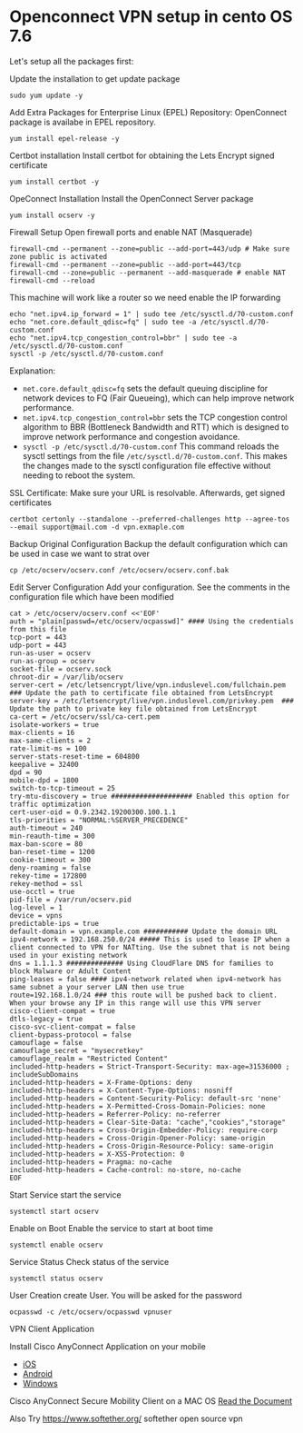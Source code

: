 # Openconnect VPN setup in cento OS 7.6

Let's setup all the packages first: 

Update the installation to get update package
```
sudo yum update -y
```
Add Extra Packages for Enterprise Linux (EPEL) Repository:
OpenConnect package is availabe in EPEL repository.

```
yum install epel-release -y
```

Certbot installation
Install certbot for obtaining the Lets Encrypt signed certificate
```
yum install certbot -y
```
OpeConnect Installation
Install the OpenConnect Server package
```
yum install ocserv -y
```

Firewall Setup
Open firewall ports and enable NAT (Masquerade)
```
firewall-cmd --permanent --zone=public --add-port=443/udp # Make sure zone public is activated
firewall-cmd --permanent --zone=public --add-port=443/tcp
firewall-cmd --zone=public --permanent --add-masquerade # enable NAT
firewall-cmd --reload
```
This machine will work like a router so we need enable the IP forwarding
```
echo "net.ipv4.ip_forward = 1" | sudo tee /etc/sysctl.d/70-custom.conf
echo "net.core.default_qdisc=fq" | sudo tee -a /etc/sysctl.d/70-custom.conf
echo "net.ipv4.tcp_congestion_control=bbr" | sudo tee -a /etc/sysctl.d/70-custom.conf
sysctl -p /etc/sysctl.d/70-custom.conf
```
Explanation:
- `net.core.default_qdisc=fq`  sets the default queuing discipline for network devices to FQ (Fair Queueing), which can help improve network performance.
- `net.ipv4.tcp_congestion_control=bbr` sets the TCP congestion control algorithm to BBR (Bottleneck Bandwidth and RTT) which is designed to improve network performance and congestion avoidance.
- `sysctl -p /etc/sysctl.d/70-custom.conf`  This command reloads the sysctl settings from the file `/etc/sysctl.d/70-custom.conf`. This makes the changes made to the sysctl configuration file effective without needing to reboot the system.

SSL Certificate:
Make sure your URL is resolvable. Afterwards, get signed certificates
```
certbot certonly --standalone --preferred-challenges http --agree-tos --email support@mail.com -d vpn.exmaple.com
```

Backup Original Configuration
Backup the default configuration which can be used in case we want to strat over
```
cp /etc/ocserv/ocserv.conf /etc/ocserv/ocserv.conf.bak
```
Edit Server Configuration
Add your configuration. See the comments in the configuration file which have been modified
```
cat > /etc/ocserv/ocserv.conf <<'EOF'
auth = "plain[passwd=/etc/ocserv/ocpasswd]" #### Using the credentials from this file
tcp-port = 443
udp-port = 443
run-as-user = ocserv
run-as-group = ocserv
socket-file = ocserv.sock
chroot-dir = /var/lib/ocserv
server-cert = /etc/letsencrypt/live/vpn.induslevel.com/fullchain.pem ### Update the path to certificate file obtained from LetsEncrypt
server-key = /etc/letsencrypt/live/vpn.induslevel.com/privkey.pem  ### Update the path to private key file obtained from LetsEncrypt
ca-cert = /etc/ocserv/ssl/ca-cert.pem
isolate-workers = true
max-clients = 16
max-same-clients = 2
rate-limit-ms = 100
server-stats-reset-time = 604800
keepalive = 32400
dpd = 90
mobile-dpd = 1800
switch-to-tcp-timeout = 25
try-mtu-discovery = true #################### Enabled this option for traffic optimization
cert-user-oid = 0.9.2342.19200300.100.1.1
tls-priorities = "NORMAL:%SERVER_PRECEDENCE"
auth-timeout = 240
min-reauth-time = 300
max-ban-score = 80
ban-reset-time = 1200
cookie-timeout = 300
deny-roaming = false
rekey-time = 172800
rekey-method = ssl
use-occtl = true
pid-file = /var/run/ocserv.pid
log-level = 1
device = vpns
predictable-ips = true
default-domain = vpn.example.com ########### Update the domain URL
ipv4-network = 192.168.250.0/24 ##### This is used to lease IP when a client connected to VPN for NATting. Use the subnet that is not being used in your existing network
dns = 1.1.1.3 ############## Using CloudFlare DNS for families to block Malware or Adult Content
ping-leases = false #### ipv4-network related when ipv4-network has same subnet a your server LAN then use true
route=192.168.1.0/24 ### this route will be pushed back to client. When your browse any IP in this range will use this VPN server
cisco-client-compat = true
dtls-legacy = true
cisco-svc-client-compat = false
client-bypass-protocol = false
camouflage = false
camouflage_secret = "mysecretkey"
camouflage_realm = "Restricted Content"
included-http-headers = Strict-Transport-Security: max-age=31536000 ; includeSubDomains
included-http-headers = X-Frame-Options: deny
included-http-headers = X-Content-Type-Options: nosniff
included-http-headers = Content-Security-Policy: default-src 'none'
included-http-headers = X-Permitted-Cross-Domain-Policies: none
included-http-headers = Referrer-Policy: no-referrer
included-http-headers = Clear-Site-Data: "cache","cookies","storage"
included-http-headers = Cross-Origin-Embedder-Policy: require-corp
included-http-headers = Cross-Origin-Opener-Policy: same-origin
included-http-headers = Cross-Origin-Resource-Policy: same-origin
included-http-headers = X-XSS-Protection: 0
included-http-headers = Pragma: no-cache
included-http-headers = Cache-control: no-store, no-cache
EOF
```

Start Service
start the service
```
systemctl start ocserv
```
Enable on Boot
Enable the service to start at boot time
```
systemctl enable ocserv
```
Service Status
Check status of the service
```
systemctl status ocserv
```

User Creation
create User. You will be asked for the password
```
ocpasswd -c /etc/ocserv/ocpasswd vpnuser
```

VPN Client Application

Install Cisco AnyConnect Application on your mobile

- [iOS](https://apps.apple.com/us/app/cisco-secure-client/id1135064690?platform=iphone)
- [Android](https://play.google.com/store/apps/details?id=com.cisco.anyconnect.vpn.android.avf&pcampaignid=web_share)
- [Windows](https://olemiss.edu/helpdesk/vpn/windows.html)


Cisco AnyConnect Secure Mobility Client on a MAC OS
[Read the Document](https://www.cisco.com/c/en/us/support/docs/smb/routers/cisco-rv-series-small-business-routers/smb5642-install-cisco-anyconnect-secure-mobility-client-on-a-mac-com-rev1.html)

Also Try https://www.softether.org/ softether open source vpn
